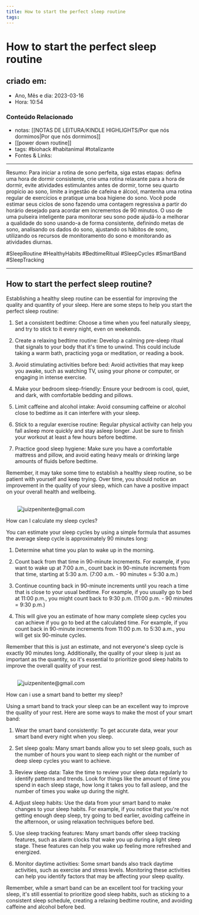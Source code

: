 ```yaml
---
title: How to start the perfect sleep routine
tags:
---
```


# How to start the perfect sleep routine

## criado em: 

- Ano, Mês e dia: 2023-03-16
- Hora: 10:54

### Conteúdo Relacionado

- notas: [[NOTAS DE LEITURA/KINDLE HIGHLIGHTS/Por que nós dormimos|Por que nós dormimos]]
- [[power down routine]]
- tags: #biohack #habitanimal #totalizante 
- Fontes & Links: 
---

Resumo:
Para iniciar a rotina de sono perfeita, siga estas etapas: defina uma hora de dormir consistente, crie uma rotina relaxante para a hora de dormir, evite atividades estimulantes antes de dormir, torne seu quarto propício ao sono, limite a ingestão de cafeína e álcool, mantenha uma rotina regular de exercícios e pratique uma boa higiene do sono. Você pode estimar seus ciclos de sono fazendo uma contagem regressiva a partir do horário desejado para acordar em incrementos de 90 minutos. O uso de uma pulseira inteligente para monitorar seu sono pode ajudá-lo a melhorar a qualidade do sono usando-a de forma consistente, definindo metas de sono, analisando os dados do sono, ajustando os hábitos de sono, utilizando os recursos de monitoramento do sono e monitorando as atividades diurnas.

#SleepRoutine #HealthyHabits #BedtimeRitual #SleepCycles #SmartBand #SleepTracking

---

## How to start the perfect sleep routine?

Establishing a healthy sleep routine can be essential for improving the quality and quantity of your sleep. Here are some steps to help you start the perfect sleep routine:

1. Set a consistent bedtime: Choose a time when you feel naturally sleepy, and try to stick to it every night, even on weekends.
    
2. Create a relaxing bedtime routine: Develop a calming pre-sleep ritual that signals to your body that it's time to unwind. This could include taking a warm bath, practicing yoga or meditation, or reading a book.
    
3. Avoid stimulating activities before bed: Avoid activities that may keep you awake, such as watching TV, using your phone or computer, or engaging in intense exercise.
    
4. Make your bedroom sleep-friendly: Ensure your bedroom is cool, quiet, and dark, with comfortable bedding and pillows.
    
5. Limit caffeine and alcohol intake: Avoid consuming caffeine or alcohol close to bedtime as it can interfere with your sleep.
    
6. Stick to a regular exercise routine: Regular physical activity can help you fall asleep more quickly and stay asleep longer. Just be sure to finish your workout at least a few hours before bedtime.
    
7. Practice good sleep hygiene: Make sure you have a comfortable mattress and pillow, and avoid eating heavy meals or drinking large amounts of fluids before bedtime.

Remember, it may take some time to establish a healthy sleep routine, so be patient with yourself and keep trying. Over time, you should notice an improvement in the quality of your sleep, which can have a positive impact on your overall health and wellbeing.

![](data:image/svg+xml,%3csvg%20xmlns=%27http://www.w3.org/2000/svg%27%20version=%271.1%27%20width=%2730%27%20height=%2730%27/%3e)![juizpenitente@gmail.com](https://chat.openai.com/_next/image?url=https%3A%2F%2Fs.gravatar.com%2Favatar%2F63e2e9858ac855eb9c725654a2384a90%3Fs%3D480%26r%3Dpg%26d%3Dhttps%253A%252F%252Fcdn.auth0.com%252Favatars%252Fju.png&w=64&q=75)

How can I calculate my sleep cycles?

You can estimate your sleep cycles by using a simple formula that assumes the average sleep cycle is approximately 90 minutes long:

1. Determine what time you plan to wake up in the morning.
    
2. Count back from that time in 90-minute increments. For example, if you want to wake up at 7:00 a.m., count back in 90-minute increments from that time, starting at 5:30 a.m. (7:00 a.m. - 90 minutes = 5:30 a.m.)
    
3. Continue counting back in 90-minute increments until you reach a time that is close to your usual bedtime. For example, if you usually go to bed at 11:00 p.m., you might count back to 9:30 p.m. (11:00 p.m. - 90 minutes = 9:30 p.m.)
    
4. This will give you an estimate of how many complete sleep cycles you can achieve if you go to bed at the calculated time. For example, if you count back in 90-minute increments from 11:00 p.m. to 5:30 a.m., you will get six 90-minute cycles.

Remember that this is just an estimate, and not everyone's sleep cycle is exactly 90 minutes long. Additionally, the quality of your sleep is just as important as the quantity, so it's essential to prioritize good sleep habits to improve the overall quality of your rest.

![](data:image/svg+xml,%3csvg%20xmlns=%27http://www.w3.org/2000/svg%27%20version=%271.1%27%20width=%2730%27%20height=%2730%27/%3e)![juizpenitente@gmail.com](https://chat.openai.com/_next/image?url=https%3A%2F%2Fs.gravatar.com%2Favatar%2F63e2e9858ac855eb9c725654a2384a90%3Fs%3D480%26r%3Dpg%26d%3Dhttps%253A%252F%252Fcdn.auth0.com%252Favatars%252Fju.png&w=64&q=75)

How can i use a smart band to better my sleep?

Using a smart band to track your sleep can be an excellent way to improve the quality of your rest. Here are some ways to make the most of your smart band:

1. Wear the smart band consistently: To get accurate data, wear your smart band every night when you sleep.
    
2. Set sleep goals: Many smart bands allow you to set sleep goals, such as the number of hours you want to sleep each night or the number of deep sleep cycles you want to achieve.
    
3. Review sleep data: Take the time to review your sleep data regularly to identify patterns and trends. Look for things like the amount of time you spend in each sleep stage, how long it takes you to fall asleep, and the number of times you wake up during the night.
    
4. Adjust sleep habits: Use the data from your smart band to make changes to your sleep habits. For example, if you notice that you're not getting enough deep sleep, try going to bed earlier, avoiding caffeine in the afternoon, or using relaxation techniques before bed.
    
5. Use sleep tracking features: Many smart bands offer sleep tracking features, such as alarm clocks that wake you up during a light sleep stage. These features can help you wake up feeling more refreshed and energized.
    
6. Monitor daytime activities: Some smart bands also track daytime activities, such as exercise and stress levels. Monitoring these activities can help you identify factors that may be affecting your sleep quality.

Remember, while a smart band can be an excellent tool for tracking your sleep, it's still essential to prioritize good sleep habits, such as sticking to a consistent sleep schedule, creating a relaxing bedtime routine, and avoiding caffeine and alcohol before bed.